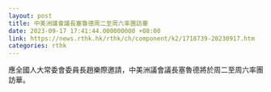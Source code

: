```yaml
---
layout: post
title: 中美洲議會議長塞魯德周二至周六率團訪華
date: 2023-09-17 17:41:44.000000000 +08:00
link: https://news.rthk.hk/rthk/ch/component/k2/1718739-20230917.htm
categories: rthk
---
```


應全國人大常委會委員長趙樂際邀請，中美洲議會議長塞魯德將於周二至周六率團訪華。
